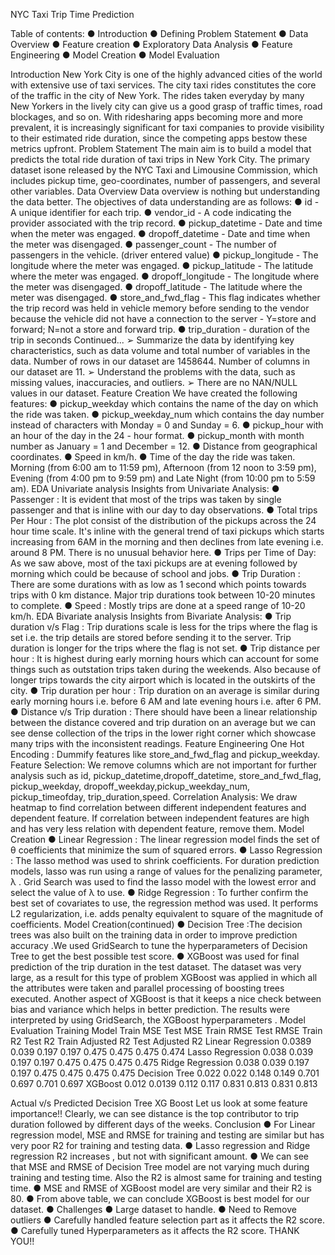  NYC Taxi Trip Time Prediction
 
 
Table of contents: 
● Introduction
● Defining Problem Statement
● Data Overview
● Feature creation
● Exploratory Data Analysis
● Feature Engineering
● Model Creation
● Model Evaluation

Introduction 
New York City is one of the highly advanced cities of 
the world with extensive use of taxi services. The city 
taxi rides constitutes the core of the traffic in the city 
of New York. 
The rides taken everyday by many New Yorkers in 
the lively city can give us a good grasp of traffic times, 
road blockages, and so on.
With ridesharing apps becoming more and more 
prevalent, it is increasingly significant for taxi 
companies to provide visibility to their estimated ride 
duration, since the competing apps bestow these 
metrics upfront.
 Problem Statement
The main aim is to build a model that predicts the total ride
duration of taxi trips in New York City. The primary dataset isone
released by the NYC Taxi and Limousine Commission, which
includes pickup time, geo-coordinates, number of passengers, and
several other variables.
Data Overview 
Data overview is nothing but understanding the data better. 
The objectives of data understanding are as follows:
● id - A unique identifier for each trip.
● vendor_id - A code indicating the provider associated with the trip record.
● pickup_datetime - Date and time when the meter was engaged.
● dropoff_datetime - Date and time when the meter was disengaged.
● passenger_count - The number of passengers in the vehicle. (driver entered value) ● pickup_longitude - The 
longitude where the meter was engaged.
● pickup_latitude - The latitude where the meter was engaged.
● dropoff_longitude - The longitude where the meter was disengaged.
● dropoff_latitude - The latitude where the meter was disengaged.
● store_and_fwd_flag - This flag indicates whether the trip record was held in vehicle memory before sending to 
the vendor because the vehicle did not have a connection to the server - Y=store and forward; N=not a store and 
forward trip.
● trip_duration - duration of the trip in seconds
Continued...
➢ Summarize the data by identifying key characteristics, such as data volume and 
total number of variables in the data.
 Number of rows in our dataset are 1458644.
 Number of columns in our dataset are 11. 
➢ Understand the problems with the data, such as missing values, inaccuracies, 
and outliers.
➢ There are no NAN/NULL values in our dataset.
Feature Creation 
We have created the following features:
● pickup_weekday which contains the name of the day on which the ride was taken.
● pickup_weekday_num which contains the day number instead of characters with Monday = 
0 and Sunday = 6.
● pickup_hour with an hour of the day in the 24 - hour format.
● pickup_month with month number as January = 1 and December = 12.
● Distance from geographical coordinates.
● Speed in km/h.
● Time of the day the ride was taken. Morning (from 6:00 am to 11:59 pm), Afternoon (from 
12 noon to 3:59 pm), Evening (from 4:00 pm to 9:59 pm) and Late Night (from 10:00 pm 
to 5:59 am).
EDA Univariate analysis
Insights from Univariate Analysis:
● Passenger : It is evident that most of the trips was taken by single passenger and that is inline 
with our day to day observations.
● Total trips Per Hour : The plot consist of the distribution of the pickups across the 24 hour time 
scale. It's inline with the general trend of taxi pickups which starts increasing from 6AM in the 
morning and then declines from late evening i.e. around 8 PM. There is no unusual behavior here.
● Trips per Time of Day: As we saw above, most of the taxi pickups are at evening followed by 
morning which could be because of school and jobs.
● Trip Duration : There are some durations with as low as 1 second which points towards trips with 
0 km distance. Major trip durations took between 10-20 minutes to complete.
● Speed : Mostly trips are done at a speed range of 10-20 km/h.
EDA Bivariate analysis
Insights from Bivariate Analysis:
● Trip duration v/s Flag : Trip durations scale is less for the trips where the flag is set i.e. the trip 
details are stored before sending it to the server. Trip duration is longer for the trips where the flag 
is not set.
● Trip distance per hour : It is highest during early morning hours which can account for some things 
such as outstation trips taken during the weekends. Also because of longer trips towards the city 
airport which is located in the outskirts of the city.
● Trip duration per hour : Trip duration on an average is similar during early morning hours 
i.e. before 6 AM and late evening hours i.e. after 6 PM.
● Distance v/s Trip duration : There should have been a linear relationship between the distance 
covered and trip duration on an average but we can see dense collection of the trips in the lower 
right corner which showcase many trips with the inconsistent readings. 
Feature Engineering 
One Hot Encoding : 
Dummify features like store_and_fwd_flag and 
pickup_weekday. Feature Selection:
We remove columns which are not important for further 
analysis such as id, pickup_datetime,dropoff_datetime, 
store_and_fwd_flag, pickup_weekday, 
dropoff_weekday,pickup_weekday_num, 
pickup_timeofday, trip_duration,speed.
Correlation Analysis:
We draw heatmap to find correlation between different 
independent features and dependent feature. If correlation 
between independent features are high and has very less 
relation with dependent feature, remove them.
Model Creation 
● Linear Regression : The linear regression model finds the set of θ coefficients that 
minimize the sum of squared errors. 
● Lasso Regression : The lasso method was used to shrink coefficients. For duration 
prediction models, lasso was run using a range of values for the penalizing parameter, λ . 
Grid Search was used to find the lasso model with the lowest error and select the value of λ 
to use.
● Ridge Regression : To further confirm the best set of covariates to use, the regression 
method was used. It performs L2 regularization, i.e. adds penalty equivalent to square of the 
magnitude of coefficients.
Model Creation(continued)
● Decision Tree :The decision trees was also built on the training data in order to improve 
prediction accuracy .We used GridSearch to tune the hyperparameters of Decision Tree to 
get the best possible test score.
● XGBoost was used for final prediction of the trip duration in the test dataset. The dataset 
was very large, as a result for this type of problem XGBoost was applied in which all the 
attributes were taken and parallel processing of boosting trees executed. Another aspect of 
XGBoost is that it keeps a nice check between bias and variance which helps in better 
prediction. The results were interpreted by using GridSearch, the XGBoost hyperparameters 
.
Model Evaluation
Training 
Model
Train 
MSE
Test 
MSE
Train
RMSE
Test
RMSE
Train
R2
Test
R2
Train
Adjusted 
R2
Test
Adjusted 
R2
Linear 
Regression
0.0389 0.039 0.197 0.197 0.475 0.475 0.475 0.474
Lasso 
Regression
0.038 0.039 0.197 0.197 0.475 0.475 0.475 0.475
Ridge 
Regression
0.038 0.039 0.197 0.197 0.475 0.475 0.475 0.475
Decision 
Tree
0.022 0.022 0.148 0.149 0.701 0.697 0.701 0.697
XGBoost 0.012 0.0139 0.112 0.117 0.831 0.813 0.831 0.813
 
 Actual v/s Predicted 
Decision Tree XG Boost
Let us look at some feature importance!!
Clearly, we can see distance is the top contributor to trip duration followed by different days 
of the weeks.
Conclusion 
● For Linear regression model, MSE and RMSE for training and testing are similar but has 
very poor R2 for training and testing data.
● Lasso regression and Ridge regression R2 increases , but not with significant amount. 
● We can see that MSE and RMSE of Decision Tree model are not varying much during 
training and testing time. Also the R2 is almost same for training and testing time.
● MSE and RMSE of XGBoost model are very similar and their R2 is 80.
● From above table, we can conclude XGBoost is best model for our dataset.
●
Challenges 
● Large dataset to handle. 
● Need to Remove outliers 
● Carefully handled feature selection part as it affects the R2 score. 
● Carefully tuned Hyperparameters as it affects the R2 score.
THANK YOU!!
